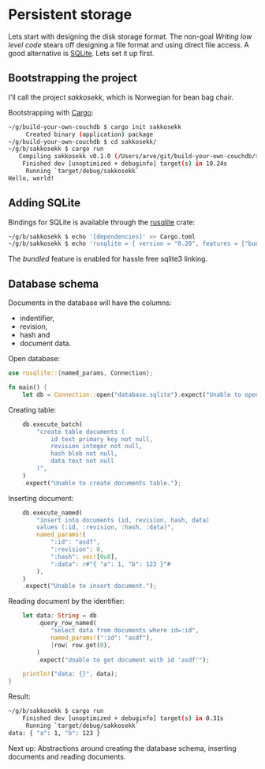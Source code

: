# Persistent storage
Lets start with designing the disk storage format. The non-goal *Writing low level code* stears off designing a file format and using direct file access. A good alternative is [SQLite]. Lets set it up first.

## Bootstrapping the project
I'll call the project *sakkosekk*, which is Norwegian for bean bag chair.

Bootstrapping with [Cargo]:
```sh
~/g/build-your-own-couchdb $ cargo init sakkosekk
     Created binary (application) package
~/g/build-your-own-couchdb $ cd sakkosekk/
~/g/b/sakkosekk $ cargo run
   Compiling sakkosekk v0.1.0 (/Users/arve/git/build-your-own-couchdb/sakkosekk)
    Finished dev [unoptimized + debuginfo] target(s) in 10.24s
     Running `target/debug/sakkosekk`
Hello, world!
```

## Adding SQLite
Bindings for SQLite is available through the [rusqlite] crate:

```sh
~/g/b/sakkosekk $ echo '[dependencies]' >> Cargo.toml
~/g/b/sakkosekk $ echo 'rusqlite = { version = "0.20", features = ["bundled"] }' >> Cargo.toml
```

The *bundled* feature is enabled for hassle free sqlite3 linking.

## Database schema
Documents in the database will have the columns:

- indentifier,
- revision,
- hash and
- document data.

Open database:
```rust
use rusqlite::{named_params, Connection};

fn main() {
    let db = Connection::open("database.sqlite").expect("Unable to open 'database.sqlite'.");
```

Creating table:
```rust
    db.execute_batch(
        "create table documents (
            id text primary key not null,
            revision integer not null,
            hash blob not null,
            data text not null
        )",
    )
    .expect("Unable to create documents table.");
```

Inserting document:
```rust
    db.execute_named(
        "insert into documents (id, revision, hash, data)
        values (:id, :revision, :hash, :data)",
        named_params!(
            ":id": "asdf",
            ":revision": 0,
            ":hash": vec![0u8],
            ":data": r#"{ "a": 1, "b": 123 }"#
        ),
    )
    .expect("Unable to insert document.");
```

Reading document by the identifier:
```rust
    let data: String = db
        .query_row_named(
            "select data from documents where id=:id",
            named_params!(":id": "asdf"),
            |row| row.get(0),
        )
        .expect("Unable to get document with id 'asdf'");

    println!("data: {}", data);
}
```

Result:
```sh
~/g/b/sakkosekk $ cargo run
    Finished dev [unoptimized + debuginfo] target(s) in 0.31s
     Running `target/debug/sakkosekk`
data: { "a": 1, "b": 123 }
```

Next up: Abstractions around creating the database schema, inserting documents and reading documents.

[SQLite]: https://sqlite.org/
[Cargo]: https://doc.rust-lang.org/cargo/
[rusqlite]: https://github.com/jgallagher/rusqlite/
